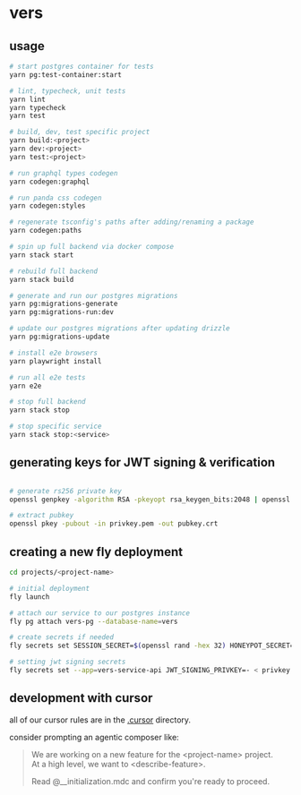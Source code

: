 # vers

## usage

```sh
# start postgres container for tests
yarn pg:test-container:start

# lint, typecheck, unit tests
yarn lint
yarn typecheck
yarn test

# build, dev, test specific project
yarn build:<project>
yarn dev:<project>
yarn test:<project>

# run graphql types codegen
yarn codegen:graphql

# run panda css codegen
yarn codegen:styles

# regenerate tsconfig's paths after adding/renaming a package
yarn codegen:paths

# spin up full backend via docker compose
yarn stack start

# rebuild full backend
yarn stack build

# generate and run our postgres migrations
yarn pg:migrations-generate
yarn pg:migrations-run:dev

# update our postgres migrations after updating drizzle
yarn pg:migrations-update

# install e2e browsers
yarn playwright install

# run all e2e tests
yarn e2e

# stop full backend
yarn stack stop

# stop specific service
yarn stack stop:<service>
```

## generating keys for JWT signing & verification

```sh

# generate rs256 private key
openssl genpkey -algorithm RSA -pkeyopt rsa_keygen_bits:2048 | openssl pkcs8 -topk8 -nocrypt > privkey.pem

# extract pubkey
openssl pkey -pubout -in privkey.pem -out pubkey.crt
```

## creating a new fly deployment

```sh
cd projects/<project-name>

# initial deployment
fly launch

# attach our service to our postgres instance
fly pg attach vers-pg --database-name=vers

# create secrets if needed
fly secrets set SESSION_SECRET=$(openssl rand -hex 32) HONEYPOT_SECRET=$(openssl rand -hex 32)

# setting jwt signing secrets
fly secrets set --app=vers-service-api JWT_SIGNING_PRIVKEY=- < privkey.pem
```

## development with cursor

all of our cursor rules are in the [.cursor](.cursor) directory.

consider prompting an agentic composer like:

> We are working on a new feature for the \<project-name> project.  
> At a high level, we want to \<describe-feature>.
>
> Read @\_\_initialization.mdc and confirm you're ready to proceed.
